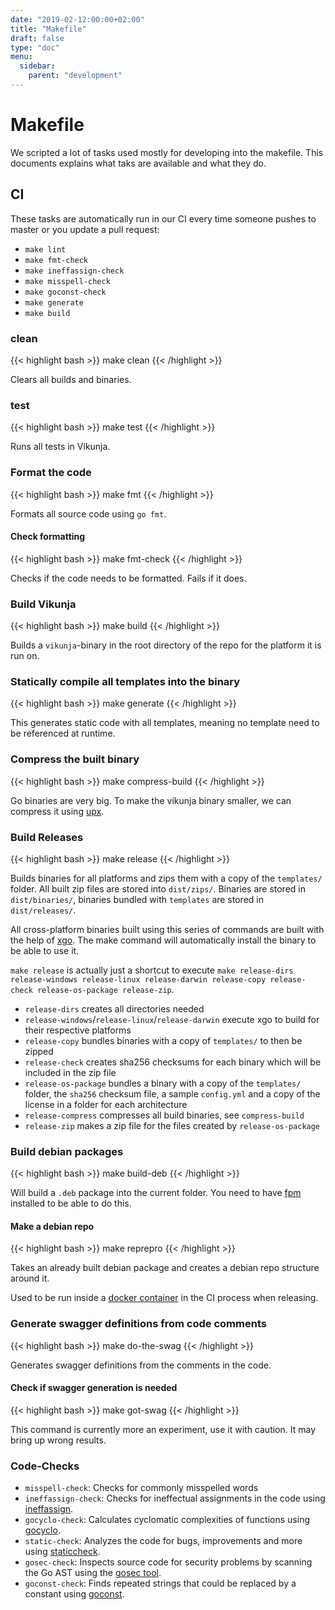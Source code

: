 ```yaml
---
date: "2019-02-12:00:00+02:00"
title: "Makefile"
draft: false
type: "doc"
menu:
  sidebar:
    parent: "development"
---
```


# Makefile

We scripted a lot of tasks used mostly for developing into the makefile. This documents explains what
taks are available and what they do.

## CI

These tasks are automatically run in our CI every time someone pushes to master or you update a pull request:

* `make lint`
* `make fmt-check`
* `make ineffassign-check`
* `make misspell-check`
* `make goconst-check`
* `make generate`
* `make build`

### clean

{{< highlight bash >}}
make clean
{{< /highlight >}}

Clears all builds and binaries.

### test

{{< highlight bash >}}
make test
{{< /highlight >}}

Runs all tests in Vikunja.

### Format the code

{{< highlight bash >}}
make fmt
{{< /highlight >}}

Formats all source code using `go fmt`.

#### Check formatting

{{< highlight bash >}}
make fmt-check
{{< /highlight >}}

Checks if the code needs to be formatted. Fails if it does.

### Build Vikunja

{{< highlight bash >}}
make build
{{< /highlight >}}

Builds a `vikunja`-binary in the root directory of the repo for the platform it is run on.

### Statically compile all templates into the binary

{{< highlight bash >}}
make generate
{{< /highlight >}}

This generates static code with all templates, meaning no template need to be referenced at runtime.

### Compress the built binary

{{< highlight bash >}}
make compress-build
{{< /highlight >}}

Go binaries are very big.
To make the vikunja binary smaller, we can compress it using [upx](https://upx.github.io/).

### Build Releases

{{< highlight bash >}}
make release
{{< /highlight >}}

Builds binaries for all platforms and zips them with a copy of the `templates/` folder.
All built zip files are stored into `dist/zips/`. Binaries are stored in `dist/binaries/`,
binaries bundled with `templates` are stored in `dist/releases/`.

All cross-platform binaries built using this series of commands are built with the help of 
[xgo](https://github.com/techknowlogick/xgo). The make command will automatically install the
binary to be able to use it.

`make release` is actually just a shortcut to execute `make release-dirs release-windows release-linux release-darwin release-copy release-check release-os-package release-zip`.

* `release-dirs` creates all directories needed
* `release-windows`/`release-linux`/`release-darwin` execute xgo to build for their respective platforms
* `release-copy` bundles binaries with a copy of `templates/` to then be zipped
* `release-check` creates sha256 checksums for each binary which will be included in the zip file
* `release-os-package` bundles a binary with a copy of the `templates/` folder, the `sha256` checksum file, a sample `config.yml` and a copy of the license in a folder for each architecture
* `release-compress` compresses all build binaries, see `compress-build`
* `release-zip` makes a zip file for the files created by `release-os-package`

### Build debian packages

{{< highlight bash >}}
make build-deb
{{< /highlight >}}

Will build a `.deb` package into the current folder. You need to have [fpm](https://fpm.readthedocs.io/en/latest/intro.html) installed to be able to do this.

#### Make a debian repo

{{< highlight bash >}}
make reprepro
{{< /highlight >}}

Takes an already built debian package and creates a debian repo structure around it.

Used to be run inside a [docker container](https://git.kolaente.de/konrad/reprepro-docker) in the CI process when releasing.

### Generate swagger definitions from code comments

{{< highlight bash >}}
make do-the-swag
{{< /highlight >}}

Generates swagger definitions from the comments in the code.

#### Check if swagger generation is needed

{{< highlight bash >}}
make got-swag
{{< /highlight >}}

This command is currently more an experiment, use it with caution.
It may bring up wrong results.

### Code-Checks

* `misspell-check`: Checks for commonly misspelled words
* `ineffassign-check`: Checks for ineffectual assignments in the code using [ineffassign](https://github.com/gordonklaus/ineffassign).
* `gocyclo-check`: Calculates cyclomatic complexities of functions using [gocyclo](https://github.com/fzipp/gocyclo).
* `static-check`: Analyzes the code for bugs, improvements and more using [staticcheck](https://staticcheck.io/docs/).
* `gosec-check`: Inspects source code for security problems by scanning the Go AST using the [gosec tool](https://github.com/securego/gosec).
* `goconst-check`: Finds repeated strings that could be replaced by a constant using [goconst](https://github.com/jgautheron/goconst/).